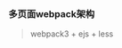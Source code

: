 <!--
 * @Author: Shawbs
 * @LastEditors: Shawbs
 * @Date: 2020-09-03 17:03:07
 * @LastEditTime: 2020-09-03 17:19:09
-->
### 多页面webpack架构

> webpack3 + ejs + less


